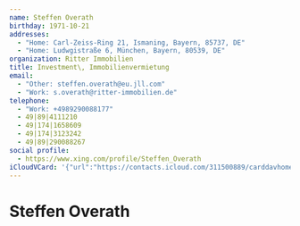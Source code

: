 ```yaml
---
name: Steffen Overath
birthday: 1971-10-21
addresses:
  - "Home: Carl-Zeiss-Ring 21, Ismaning, Bayern, 85737, DE"
  - "Home: Ludwgistraße 6, München, Bayern, 80539, DE"
organization: Ritter Immobilien
title: Investment\, Immobilienvermietung
email:
  - "Other: steffen.overath@eu.jll.com"
  - "Work: s.overath@ritter-immobilien.de"
telephone:
  - "Work: +4989290088177"
  - 49|89|4111210
  - 49|174|1658609
  - 49|174|3123242
  - 49|89|290088267
social profile:
  - https://www.xing.com/profile/Steffen_Overath
iCloudVCard: '{"url":"https://contacts.icloud.com/311500889/carddavhome/card/N2IzYzEwN2MtMTI4My00YTNmLTk5ZmQtODQzOTZmZTdhNTUy.vcf","etag":"\"kmfhcg7g\"","data":"BEGIN:VCARD\r\nVERSION:3.0\r\nFN:\r\nN:Overath;Steffen;;;\r\nUID:7b3c107c-1283-4a3f-99fd-84396fe7a552\r\nBDAY;VALUE=date:1971-10-21\r\nADR;TYPE=HOME:;;Carl-Zeiss-Ring 21;Ismaning;Bayern;85737;DE;\r\nADR;TYPE=HOME:;;Ludwgistraße 6;München;Bayern;80539;DE;\r\nWP1.X-ABLABEL:Work\r\nWP2.X-ABLABEL:Work\r\nWP3.X-ABLABEL:Work\r\nWP4.X-ABLABEL:Work\r\nWP5.X-ABLABEL:Work\r\nWP6.X-ABLABEL:Work\r\nWP7.X-ABLABEL:Work\r\nWP8.X-ABLABEL:Work\r\nitem0.X-ABLABEL:xing\r\nPRODID:ez-vcard 0.9.13-fc\r\nREV:2025-04-03T22:10:29Z\r\nORG:Ritter Immobilien;\r\nTITLE:Investment\\, Immobilienvermietung\r\nEMAIL;TYPE=OTHER:steffen.overath@eu.jll.com\r\nEMAIL;TYPE=WORK:s.overath@ritter-immobilien.de\r\nPHOTO;VALUE=uri:https://gateway.icloud.com/contacts/311500889/ck/card/f713a\r\n b72e42b2ea915def2c336da9d14\r\nTEL;TYPE=WORK:+4989290088177\r\nTEL:49|89|4111210\r\nTEL:49|174|1658609\r\nTEL:49|174|3123242\r\nTEL:49|89|290088267\r\nitem0.X-SOCIALPROFILE;X-USER=Steffen_Overath:https://www.xing.com/profile/S\r\n teffen_Overath\r\nEND:VCARD"}'
---
```

# Steffen Overath